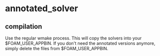 # annotated_solver

## compilation

Use the regular wmake process. This will copy the solvers into your $FOAM_USER_APPBIN. If you don't need the annotated versions anymore, simply delete the files from $FOAM_USER_APPBIN.

